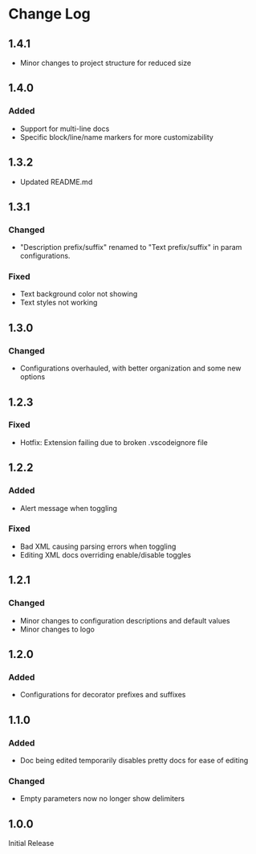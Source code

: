 # Change Log

## 1.4.1

- Minor changes to project structure for reduced size

## 1.4.0

### Added

- Support for multi-line docs
- Specific block/line/name markers for more customizability

## 1.3.2

- Updated README.md

## 1.3.1

### Changed

- "Description prefix/suffix" renamed to "Text prefix/suffix" in param configurations.

### Fixed

- Text background color not showing
- Text styles not working

## 1.3.0

### Changed

- Configurations overhauled, with better organization and some new options

## 1.2.3

### Fixed

- Hotfix: Extension failing due to broken .vscodeignore file

## 1.2.2

### Added

- Alert message when toggling

### Fixed

- Bad XML causing parsing errors when toggling
- Editing XML docs overriding enable/disable toggles

## 1.2.1

### Changed

- Minor changes to configuration descriptions and default values
- Minor changes to logo

## 1.2.0

### Added

- Configurations for decorator prefixes and suffixes

## 1.1.0

### Added

- Doc being edited temporarily disables pretty docs for ease of editing

### Changed

- Empty parameters now no longer show delimiters

## 1.0.0

Initial Release
